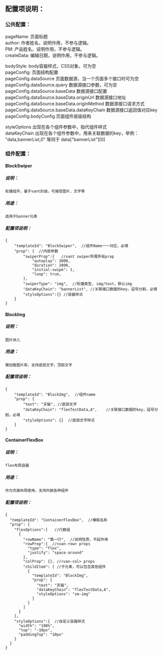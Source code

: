 ## 配置项说明：

### 公共配置：
pageName:  页面标题  
author:  作者姓名，说明作用，不参与逻辑。  
PM:  产品姓名，说明作用，不参与逻辑。  
createData:  编辑日期，说明作用，不参与逻辑。   

bodyStyle:  body容器样式，CSS对象，可为空  
pageConfig:  页面结构配置    
pageConfig.dataSource  页面数据源，当一个页面多个接口时可为空   
pageConfig.dataSource.query  数据源接口参数，可为空   
pageConfig.dataSource.baseData  数据源接口配置   
pageConfig.dataSource.baseData.originUrl  数据源接口地址   
pageConfig.dataSource.baseData.originMethod  数据源接口请求方式   
pageConfig.dataSource.baseData.dataKeyChain  数据源接口返回值对应key    
pageConfig.bodyConfig  页面组件层级结构   

styleOptions 出现在各个组件参数中，指代组件样式   
dataKeyChain 出现在各个组件参数中，用来关联数据的key，举例：    
"data,bannerList,0" 等同于 data["bannerList"][0]   

### 组件配置：

#### BlockSwiper
##### 说明：
    轮播组件，基于vant封装。可接受图片，文字等
##### 用途：
    适用于banner元素
##### 配置项说明：
```
{
    "templateId": "BlockSwiper",  //组件Name一一对应，必填
    "prop": {  //内部参数
        "swiperProp":{   //vant swiper所需所有prop
            "autoplay": 3000,
            "duration": 2000,
            "initial-swipe": 1,
            "loop": true,
        },
        "swiperType": "img",  //轮播类型, img/text，默认img
        "dataKeyChain": "bannerList", //关联接口数据的key，逗号分割，必填
        "styleOptions":{} //容器样式
    }
}
```

#### BlockImg
##### 说明：
    图片块儿
##### 用途：
    懒加载图片库，支持底部文字，顶部文字
##### 配置项说明：
```
{
    "templateId": "BlockImg",  //组件name
    "prop": {
        "text": "天猫", //底部文字
        "dataKeyChain": "flexTestData,A",    //关联接口数据的key，逗号分割，必填
        "styleOptions": {}  //底部文字样式
    }
}
```

#### ContainerFlexBox
##### 说明：
    flex布局容器
##### 用途：
    作为页面布局使用，支持内嵌各种组件
##### 配置项说明：
```
{
  "templateId": "ContainerFlexBox",  //模板名称
  "prop": {
    "flexOptions":[   //行数组
      {
        "rowName": "第一行",  //说明性质，不起作用
        "rowProp":{  //<van-row> props
          "type": "flex",
          "justify": "space-around"
        },
        "colProp": {}, //<van-col> props
        "childItem": [ //子元素，可以包含其他组件
          {
            "templateId": "BlockImg",
            "prop": {
              "text": "天猫",
              "dataKeyChain": "flexTestData,A",
              "styleOptions": "sm-img"
            }
          }
        ]
      }
    ],
    "styleOptions":{  //自定义容器样式
      "width": "100%",
      "top": "-10px",
      "paddingTop": "10px"
    }
  }
}
```